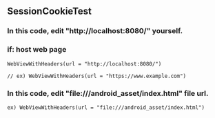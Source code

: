 ## SessionCookieTest

### In this code, edit "http://localhost:8080/" yourself.
### if: host web page
```
WebViewWithHeaders(url = "http://localhost:8080/")

// ex) WebViewWithHeaders(url = "https://www.example.com") 
```

### In this code, edit "file:///android_asset/index.html" file url.

```
ex) WebViewWithHeaders(url = "file:///android_asset/index.html") 
```
